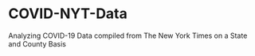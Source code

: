 # COVID-NYT-Data
Analyzing COVID-19 Data compiled from The New York Times on a State and County Basis

